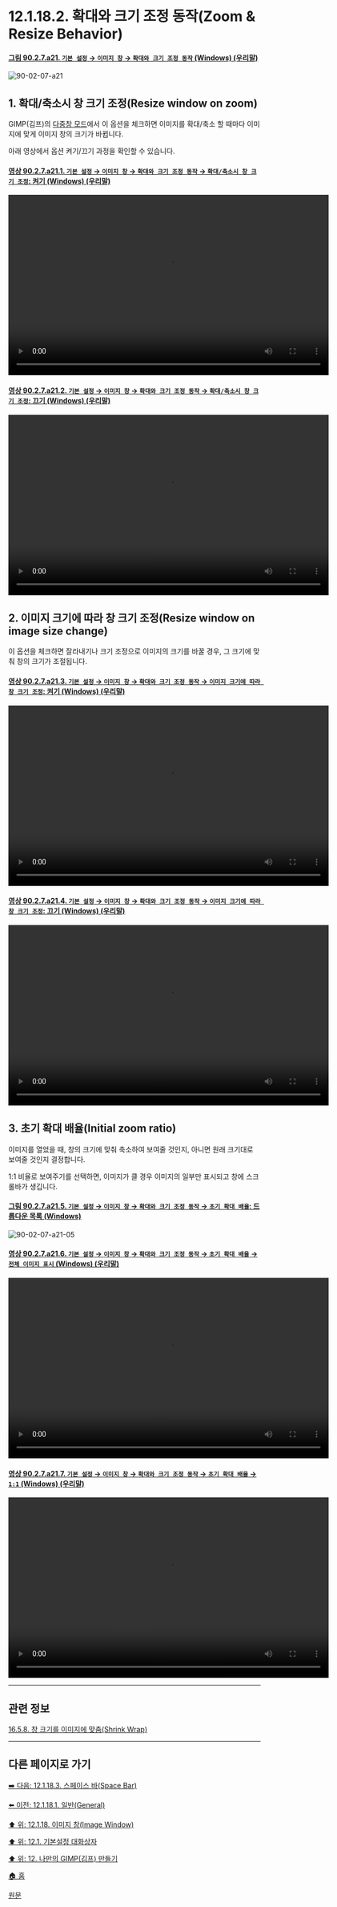 # 12.1.18.2. 확대와 크기 조정 동작(Zoom & Resize Behavior)

<a id="90-02-07-a21"></a>

#### [그림 90.2.7.a21. `기본 설정` → `이미지 창` → `확대와 크기 조정 동작` (Windows) (우리말)](./90-02-07-00-image-windows.md#90-02-07-a21)
![90-02-07-a21](https://github.com/wonder13662/gimp/assets/15767104/d460c028-a511-4978-a944-7f278433760c)

<a id="12-01-18-02-s1"></a>

## 1. 확대/축소시 창 크기 조정(Resize window on zoom)
GIMP(김프)의 [다중창 모드](./03-02-01-multi_window_mode.md)에서 이 옵션을 체크하면 이미지를 확대/축소 할 때마다 이미지에 맞게 이미지 창의 크기가 바뀝니다.

아래 영상에서 옵션 켜기/끄기 과정을 확인할 수 있습니다.

<a id="90-02-07-a21-01"></a>

#### [영상 90.2.7.a21.1. `기본 설정` → `이미지 창` → `확대와 크기 조정 동작` → `확대/축소시 창 크기 조정`: 켜기 (Windows) (우리말)](./90-02-07-00-image-windows.md#90-02-07-a21-01)
<video controls="controls" width="640" height="360" src="https://github.com/wonder13662/gimp/assets/15767104/10bb8b8f-b04d-454f-afb4-ca0c4ca97c0e"></video>

<a id="90-02-07-a21-02"></a>

#### [영상 90.2.7.a21.2. `기본 설정` → `이미지 창` → `확대와 크기 조정 동작` → `확대/축소시 창 크기 조정`: 끄기 (Windows) (우리말)](./90-02-07-00-image-windows.md#90-02-07-a21-02)
<video controls="controls" width="640" height="360" src="https://github.com/wonder13662/gimp/assets/15767104/4fe54ca6-93ca-432f-8f44-d3030f25b667"></video>

<a id="12-01-18-02-s2"></a>

## 2. 이미지 크기에 따라 창 크기 조정(Resize window on image size change)
이 옵션을 체크하면 잘라내기나 크기 조정으로 이미지의 크기를 바꿀 경우, 그 크기에 맞춰 창의 크기가 조절됩니다.

<a id="90-02-07-a21-03"></a>

#### [영상 90.2.7.a21.3. `기본 설정` → `이미지 창` → `확대와 크기 조정 동작` → `이미지 크기에 따라 창 크기 조정`: 켜기 (Windows) (우리말)](./90-02-07-00-image-windows.md#90-02-07-a21-03)
<video controls="controls" width="640" height="360" src="https://github.com/wonder13662/gimp/assets/15767104/7f6ea4d3-8788-4189-b577-35ea28774ab2"></video>

<a id="90-02-07-a21-04"></a>

#### [영상 90.2.7.a21.4. `기본 설정` → `이미지 창` → `확대와 크기 조정 동작` → `이미지 크기에 따라 창 크기 조정`: 끄기 (Windows) (우리말)](./90-02-07-00-image-windows.md#90-02-07-a21-04)
<video controls="controls" width="640" height="360" src="https://github.com/wonder13662/gimp/assets/15767104/64c2728b-46ed-4fc8-8324-8f49e46cb690"></video>

<a id="12-01-18-02-s3"></a>

## 3. 초기 확대 배율(Initial zoom ratio)
이미지를 열었을 때, 창의 크기에 맞춰 축소하여 보여줄 것인지, 아니면 원래 크기대로 보여줄 것인지 결정합니다. 

1:1 비율로 보여주기를 선택하면, 이미지가 클 경우 이미지의 일부만 표시되고 창에 스크롤바가 생깁니다.

<a id="90-02-07-a21-05"></a>

#### [그림 90.2.7.a21.5. `기본 설정` → `이미지 창` → `확대와 크기 조정 동작` → `초기 확대 배율`: 드롭다운 목록 (Windows)](./90-02-07-00-image-windows.md#90-02-07-a21-05)
![90-02-07-a21-05](https://github.com/wonder13662/gimp/assets/15767104/75f39667-5275-4c6b-b394-d39624ce854a)

<a id="90-02-07-a21-06"></a>

#### [영상 90.2.7.a21.6. `기본 설정` → `이미지 창` → `확대와 크기 조정 동작` → `초기 확대 배율` → `전체 이미지 표시` (Windows) (우리말)](./90-02-07-00-image-windows.md#90-02-07-a21-06)
<video controls="controls" width="640" height="360" src="https://github.com/wonder13662/gimp/assets/15767104/884a729c-df67-4d75-8444-1f5cff35bdf3"></video>

<a id="90-02-07-a21-07"></a>

#### [영상 90.2.7.a21.7. `기본 설정` → `이미지 창` → `확대와 크기 조정 동작` → `초기 확대 배율` → `1:1` (Windows) (우리말)](./90-02-07-00-image-windows.md#90-02-07-a21-07)
<video controls="controls" width="640" height="360" src="https://github.com/wonder13662/gimp/assets/15767104/76136db6-169f-445a-a9a1-71e6c1a5cb0b"></video>

***

## 관련 정보

[16.5.8. 창 크기를 이미지에 맞춤(Shrink Wrap)](./16-05-08-00-shrink-wrap.md)

***

## 다른 페이지로 가기

[➡️ 다음: 12.1.18.3. 스페이스 바(Space Bar)](./12-01-18-03-space_bar.md)

[⬅️ 이전: 12.1.18.1. 일반(General)](./12-01-18-01-general.md)

[⬆️ 위: 12.1.18. 이미지 창(Image Window)](./12-01-18-00-image-window.md)

[⬆️ 위: 12.1. 기본설정 대화상자](./12-01-00-preference-dialog.md)

[⬆️ 위: 12. 나만의 GIMP(김프) 만들기](./12-00-enrich-my-gimp.md)

[🏠 홈](./00-home.md)

[원문](https://docs.gimp.org/2.10/ko/gimp-pimping.html#gimp-prefs-image-window)
